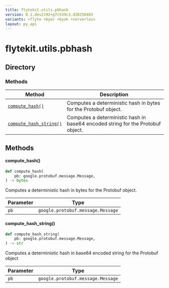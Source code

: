 ```yaml
---
title: flytekit.utils.pbhash
version: 0.1.dev2192+g7c539c3.d20250403
variants: +flyte +byoc +byok +serverless
layout: py_api
---
```


# flytekit.utils.pbhash

## Directory

### Methods

| Method | Description |
|-|-|
| [`compute_hash()`](#compute_hash) | Computes a deterministic hash in bytes for the Protobuf object. |
| [`compute_hash_string()`](#compute_hash_string) | Computes a deterministic hash in base64 encoded string for the Protobuf object. |


## Methods

#### compute_hash()

```python
def compute_hash(
    pb: google.protobuf.message.Message,
) -> bytes
```
Computes a deterministic hash in bytes for the Protobuf object.


| Parameter | Type |
|-|-|
| `pb` | `google.protobuf.message.Message` |

#### compute_hash_string()

```python
def compute_hash_string(
    pb: google.protobuf.message.Message,
) -> str
```
Computes a deterministic hash in base64 encoded string for the Protobuf object


| Parameter | Type |
|-|-|
| `pb` | `google.protobuf.message.Message` |

